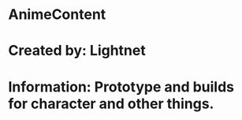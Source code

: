 # AnimeContent

# Created by: Lightnet

# Information: Prototype and builds for character and other things.